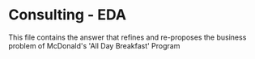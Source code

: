 # Consulting - EDA 
This file contains the answer that refines and re-proposes the business problem of McDonald's 'All Day Breakfast' Program


